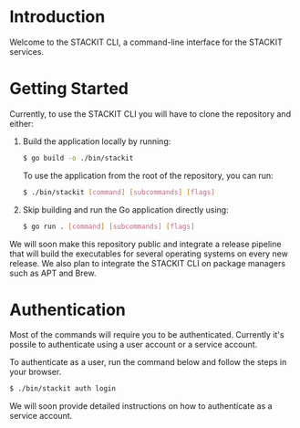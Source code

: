 # Introduction

Welcome to the STACKIT CLI, a command-line interface for the STACKIT services.

# Getting Started

Currently, to use the STACKIT CLI you will have to clone the repository and either:

1. Build the application locally by running:

   ```bash
   $ go build -o ./bin/stackit
   ```

   To use the application from the root of the repository, you can run:

   ```bash
   $ ./bin/stackit [command] [subcommands] [flags]
   ```

2. Skip building and run the Go application directly using:

   ```bash
   $ go run . [command] [subcommands] [flags]
   ```

We will soon make this repository public and integrate a release pipeline that will build the executables for several operating systems on every new release. We also plan to integrate the STACKIT CLI on package managers such as APT and Brew.

# Authentication

Most of the commands will require you to be authenticated. Currently it's possile to authenticate using a user account or a service account.

To authenticate as a user, run the command below and follow the steps in your browser.

```bash
$ ./bin/stackit auth login
```

We will soon provide detailed instructions on how to authenticate as a service account.
